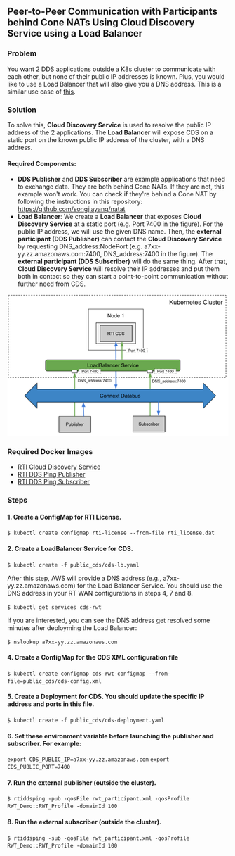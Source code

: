 ## Peer-to-Peer Communication with Participants behind Cone NATs Using Cloud Discovery Service using a Load Balancer

### Problem

You want 2 DDS applications outside a K8s cluster to communicate with each other, but none of their public IP addresses is known. Plus, you would like to use a Load Balancer that will also give you a DNS address. This is a similar use case of [this](../cds_wan_point_to_point_node_port).

### Solution

To solve this, **Cloud Discovery Service** is used to resolve the public IP address of the 2 applications. The **Load Balancer** will expose CDS on a static port on the known public IP address of the cluster, with a DNS address.

#### Required Components:

* **DDS Publisher** and **DDS Subscriber** are example applications that need to exchange data. They are both behind Cone NATs. If they are not, this example won't work. You can check if they're behind a Cone NAT by following the instructions in this repository: https://github.com/songjiayang/natat
* **Load Balancer**: We create a **Load Balancer** that exposes **Cloud Discovery Service** at a static port (e.g. Port 7400 in the figure). For the public IP address, we will use the given DNS name. Then, the **external participant (DDS Publisher)** can contact the **Cloud Discovery Service** by requesting DNS_address:NodePort (e.g. a7xx-yy.zz.amazonaws.com:7400, DNS_address:7400 in the figure). The **external participant (DDS Subscriber)** will do the same thing. After that, **Cloud Discovery Service** will resolve their IP addresses and put them both in contact so they can start a point-to-point communication without further need from CDS.

![Peer-to-Peer Communication with Participants behind Cone NATs Using Cloud Discovery Service and a Load Balancer](cds_wan_point_to_point_load_balancer.png)

### Required Docker Images
- [RTI Cloud Discovery Service](../dockerfiles/rti_clouddiscoveryservice)
- [RTI DDS Ping Publisher](../dockerfiles/rti_ddsping_pub)
- [RTI DDS Ping Subscriber](../dockerfiles/rti_ddsping_sub)

### Steps

#### 1. Create a ConfigMap for RTI License.
`$ kubectl create configmap rti-license --from-file rti_license.dat`

#### 2. Create a LoadBalancer Service for CDS. 
`$ kubectl create -f public_cds/cds-lb.yaml`

After this step, AWS will provide a DNS address (e.g., a7xx-yy.zz.amazonaws.com) for the Load Balancer Service. You should use the DNS address in your RT WAN configurations in steps 4, 7 and 8.

`$ kubectl get services cds-rwt`

If you are interested, you can see the DNS address get resolved some minutes after deployming the Load Balancer:

`$ nslookup a7xx-yy.zz.amazonaws.com`

#### 4. Create a ConfigMap for the CDS XML configuration file
`$ kubectl create configmap cds-rwt-configmap --from-file=public_cds/cds-config.xml`

#### 5. Create a Deployment for CDS. You should update the specific IP address and ports in this file.
`$ kubectl create -f public_cds/cds-deployment.yaml`

#### 6. Set these environment variable before launching the publisher and subscriber. For example:
`export CDS_PUBLIC_IP=a7xx-yy.zz.amazonaws.com`
`export CDS_PUBLIC_PORT=7400`

#### 7. Run the external publisher (outside the cluster).
`$ rtiddsping -pub -qosFile rwt_participant.xml -qosProfile RWT_Demo::RWT_Profile -domainId 100`

#### 8. Run the external subscriber (outside the cluster).
`$ rtiddsping -sub -qosFile rwt_participant.xml -qosProfile RWT_Demo::RWT_Profile -domainId 100`